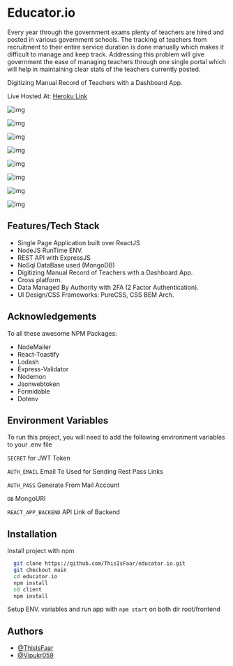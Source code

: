 
# Educator.io


Every year through the government exams plenty of teachers are hired and posted in various government schools. The tracking of teachers from recruitment to their entire service duration is done manually which makes it difficult to manage and keep track. Addressing this problem will give government the ease of managing teachers through one single portal which will help in maintaining clear stats of the teachers currently posted. 

Digitizing Manual Record of Teachers with a Dashboard App.


Live Hosted At: [Heroku Link](https://educator-io.netlify.app/)


![img](https://i.postimg.cc/q7p5n1sY/login.png "SS")

![img](https://i.postimg.cc/76WsFDF8/mail.png "SS")

![img](https://i.postimg.cc/MGtrY1tG/OTP.png "SS")

![img](https://i.postimg.cc/j5533Ck4/records.png "SS")

![img](https://i.postimg.cc/PNG6qyfS/update-Req.png "SS")

![img](https://i.postimg.cc/QNBhHMx7/update-Request.png "SS")

![img](https://i.postimg.cc/sxG6yqzB/User-Dashboard.png "SS")

![img](https://i.postimg.cc/Vs31McdV/User-Profile.png "SS")


## Features/Tech Stack

- Single Page Application built over ReactJS
- NodeJS RunTime ENV.
- REST API with ExpressJS
- NoSql DataBase used (MongoDB)
- Digitizing Manual Record of Teachers with a Dashboard App. 
- Cross platform.
- Data Managed By Authority with 2FA (2 Factor Authentication). 
- UI Design/CSS Frameworks: PureCSS, CSS BEM Arch.
## Acknowledgements

To all these awesome NPM Packages:
- NodeMailer
- React-Toastify
- Lodash
- Express-Validator
- Nodemon
- Jsonwebtoken
- Formidable
- Dotenv
## Environment Variables

To run this project, you will need to add the following environment variables to your .env file

`SECRET`  for JWT Token

`AUTH_EMAIL` Email To Used for Sending Rest Pass Links

`AUTH_PASS` Generate From Mail Account


`DB` MongoURI

`REACT_APP_BACKEND` API Link of Backend


## Installation

Install project with npm

```bash
  git clone https://github.com/ThisIsFaar/educator.io.git
  git checkout main
  cd educator.io
  npm install
  cd client
  npm install
```
Setup ENV. variables and run app with ```npm start``` on both dir root/frontend
## Authors

- [@ThisIsFaar](https://www.github.com/thisisfaar)
- [@Vipukr059](https://www.github.com/vipulkr059)
